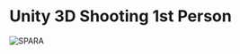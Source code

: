 # Unity 3D Shooting 1st Person

![SPARA](https://user-images.githubusercontent.com/38981338/115558088-a91c1380-a2b2-11eb-8d8a-e99695dadd40.png)


